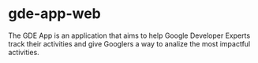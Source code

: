 gde-app-web
===========

The GDE App is an application that aims to help Google Developer Experts track their activities and give Googlers a way to analize the most impactful activities.
